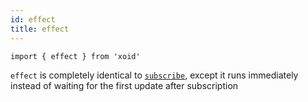 ```yaml
---
id: effect
title: effect
---
```


`import { effect } from 'xoid'`

`effect` is completely identical to [`subscribe`](subscribe), except it runs immediately instead of waiting for the first update after subscription